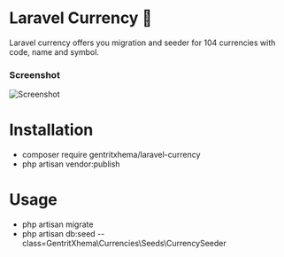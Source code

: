 # Laravel Currency :currency_exchange:
Laravel currency offers you migration and seeder for 104 currencies with code, name and symbol.

### Screenshot
![Screenshot](https://i.imgur.com/oXRdYAT.gif)

# Installation
* composer require gentritxhema/laravel-currency
* php artisan vendor:publish

# Usage
  * php artisan migrate
  * php artisan db:seed --class=GentritXhema\Currencies\Seeds\CurrencySeeder
